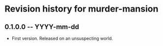 # Revision history for murder-mansion

## 0.1.0.0 -- YYYY-mm-dd

* First version. Released on an unsuspecting world.
